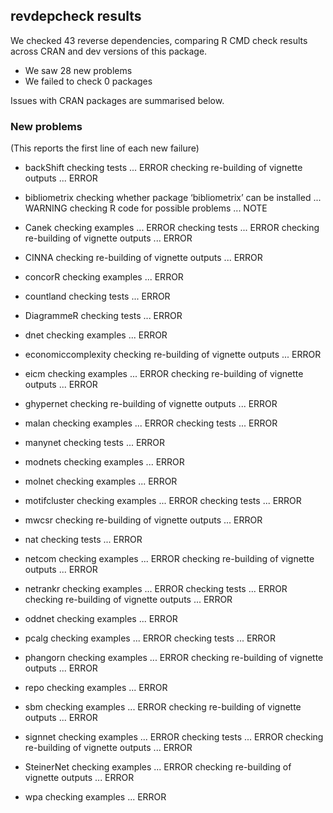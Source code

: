 ## revdepcheck results

We checked 43 reverse dependencies, comparing R CMD check results across CRAN and dev versions of this package.

 * We saw 28 new problems
 * We failed to check 0 packages

Issues with CRAN packages are summarised below.

### New problems
(This reports the first line of each new failure)

* backShift
  checking tests ... ERROR
  checking re-building of vignette outputs ... ERROR

* bibliometrix
  checking whether package ‘bibliometrix’ can be installed ... WARNING
  checking R code for possible problems ... NOTE

* Canek
  checking examples ... ERROR
  checking tests ... ERROR
  checking re-building of vignette outputs ... ERROR

* CINNA
  checking re-building of vignette outputs ... ERROR

* concorR
  checking examples ... ERROR

* countland
  checking tests ... ERROR

* DiagrammeR
  checking tests ... ERROR

* dnet
  checking examples ... ERROR

* economiccomplexity
  checking re-building of vignette outputs ... ERROR

* eicm
  checking examples ... ERROR
  checking re-building of vignette outputs ... ERROR

* ghypernet
  checking re-building of vignette outputs ... ERROR

* malan
  checking examples ... ERROR
  checking tests ... ERROR

* manynet
  checking tests ... ERROR

* modnets
  checking examples ... ERROR

* molnet
  checking examples ... ERROR

* motifcluster
  checking examples ... ERROR
  checking tests ... ERROR

* mwcsr
  checking re-building of vignette outputs ... ERROR

* nat
  checking tests ... ERROR

* netcom
  checking examples ... ERROR
  checking re-building of vignette outputs ... ERROR

* netrankr
  checking examples ... ERROR
  checking tests ... ERROR
  checking re-building of vignette outputs ... ERROR

* oddnet
  checking examples ... ERROR

* pcalg
  checking examples ... ERROR
  checking tests ... ERROR

* phangorn
  checking examples ... ERROR
  checking re-building of vignette outputs ... ERROR

* repo
  checking examples ... ERROR

* sbm
  checking examples ... ERROR
  checking re-building of vignette outputs ... ERROR

* signnet
  checking examples ... ERROR
  checking tests ... ERROR
  checking re-building of vignette outputs ... ERROR

* SteinerNet
  checking examples ... ERROR
  checking re-building of vignette outputs ... ERROR

* wpa
  checking examples ... ERROR

